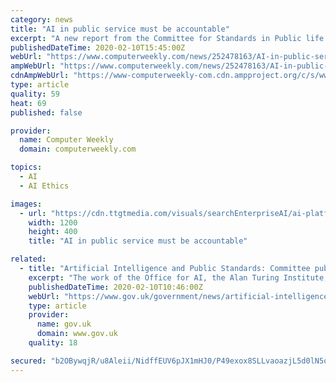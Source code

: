 ```yaml
---
category: news
title: "AI in public service must be accountable"
excerpt: "A new report from the Committee for Standards in Public life looking at the risks of artificial inteligence (AI) has recommended that ethics is embedded in AI governance frameworks. According to the Artificial intelligence and public standards report, automated decision-making will revolutionise many human-centric administrative tasks in the ..."
publishedDateTime: 2020-02-10T15:45:00Z
webUrl: "https://www.computerweekly.com/news/252478163/AI-in-public-service-must-be-accountable"
ampWebUrl: "https://www.computerweekly.com/news/252478163/AI-in-public-service-must-be-accountable?amp=1"
cdnAmpWebUrl: "https://www-computerweekly-com.cdn.ampproject.org/c/s/www.computerweekly.com/news/252478163/AI-in-public-service-must-be-accountable?amp=1"
type: article
quality: 59
heat: 69
published: false

provider:
  name: Computer Weekly
  domain: computerweekly.com

topics:
  - AI
  - AI Ethics

images:
  - url: "https://cdn.ttgtmedia.com/visuals/searchEnterpriseAI/ai-platforms/searchEnterpriseAI_023.png"
    width: 1200
    height: 400
    title: "AI in public service must be accountable"

related:
  - title: "Artificial Intelligence and Public Standards: Committee publishes report"
    excerpt: "The work of the Office for AI, the Alan Turing Institute, the Centre for Data Ethics and Innovation (CDEI), and the Information Commissioner’s Office (ICO) are all commendable. But on transparency and data bias in particular, there is an urgent need for practical guidance and enforceable regulation. “We conclude that the UK does not need a ..."
    publishedDateTime: 2020-02-10T10:46:00Z
    webUrl: "https://www.gov.uk/government/news/artificial-intelligence-and-public-standards-committee-publishes-report"
    type: article
    provider:
      name: gov.uk
      domain: www.gov.uk
    quality: 18

secured: "b2OBywqjR/u8Aleii/NidffEUV6pJX1mHJ0/P49exox8SLLvaoazjL5d0lN5oDxbOO4WbuodlCqkYjHGWNuFxWNiYL5C/5nmbFywX7Y0d34B5Pa4ia+e+ohWuYSIKDH9m7VL9lAdzXeT68o8xB/uMxPgpRh5TfZeqs7YTeI2Jl9lDgMjXiQ8U8WDPpgY8z2kw6L52HyHfpAan8Tx+1Tc1zix9Vi76fK1QITJS9xHFSFgCn+q7wRE/SENC/JAask04FGHNU0+KzaVu8jQyKt4gCeigPC+z0HEcSDkYN9UiGOoYiL7zk/rP53C9ZGJPINm3YTDj0fZeytrHn6hIWwAtiopWZ9THUzusQuRMzH/CYamDZR239xa7v978pLhmAGE4W/vnzK6Br49yiMUmDbaDrr0Kc8melbmP15+7olbIjXDpf+0kWDICS8ZFRJhXyvZ20iBff+AJhai6AWQE2HA+S9TimKZ0JpauTKRLfvyXVE=;ji5Pu6MF+NHaJGJakU6qtg=="
---
```


